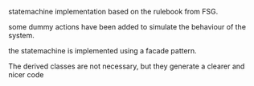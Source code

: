 statemachine implementation based on the rulebook from FSG.

some dummy actions have been added to simulate the behaviour of the system.

the statemachine is implemented using a facade pattern.

The derived classes are not necessary, but they generate 
a clearer and nicer code
